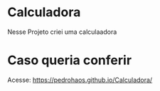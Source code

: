# Calculadora
Nesse Projeto criei uma calculaadora

# Caso queria conferir
Acesse: https://pedrohaos.github.io/Calculadora/
